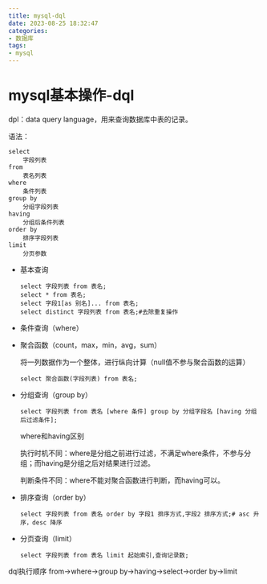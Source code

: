 ```yaml
---
title: mysql-dql
date: 2023-08-25 18:32:47
categories:
- 数据库
tags:
- mysql
---
```


# mysql基本操作-dql

dpl：data query language，用来查询数据库中表的记录。

语法：

```mysql
select 
	字段列表
from
	表名列表
where
	条件列表
group by
	分组字段列表
having
	分组后条件列表
order by
	排序字段列表
limit
	分页参数
```

- 基本查询

  ```mysql
  select 字段列表 from 表名;
  select * from 表名;
  select 字段1[as 别名]... from 表名;
  select distinct 字段列表 from 表名;#去除重复操作
  ```

- 条件查询（where）

- 聚合函数（count，max，min，avg，sum）

  将一列数据作为一个整体，进行纵向计算（null值不参与聚合函数的运算）

  ```mysql
  select 聚合函数(字段列表) from 表名;
  ```

- 分组查询（group by）

  ```mysql
  select 字段列表 from 表名 [where 条件] group by 分组字段名 [having 分组后过滤条件];
  ```

  where和having区别

  执行时机不同：where是分组之前进行过滤，不满足where条件，不参与分组；而having是分组之后对结果进行过滤。

  判断条件不同：where不能对聚合函数进行判断，而having可以。

- 排序查询（order by）

  ```mysql
  select 字段列表 from 表名 order by 字段1 排序方式,字段2 排序方式;# asc 升序，desc 降序
  ```

- 分页查询（limit）

  ```
  select 字段列表 from 表名 limit 起始索引,查询记录数;
  ```

  

dql执行顺序
from->where->group by->having->select->order by->limit